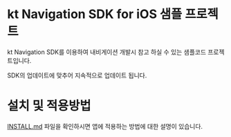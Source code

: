 # kt Navigation SDK for iOS 샘플 프로젝트

kt Navigation SDK를 이용하여 내비게이션 개발시 참고 하실 수 있는 샘플코드 프로젝트입니다. 

SDK의 업데이트에 맞추어 지속적으로 업데이트 됩니다.

# 설치 및 적용방법
[INSTALL.md](INSTALL.md) 파일을 확인하시면 앱에 적용하는 방법에 대한 설명이 있습니다.